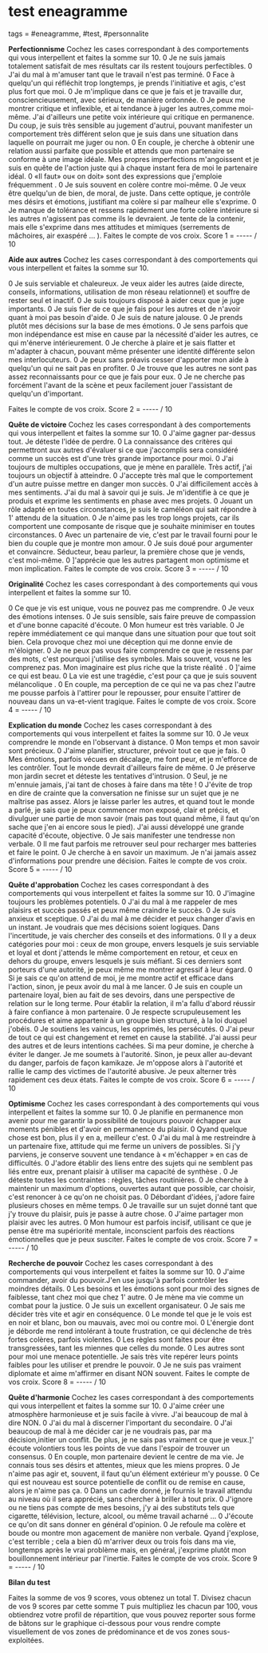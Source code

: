 # test eneagramme
tags = #eneagramme, #test, #personnalite

**Perfectionnisme**
Cochez les cases correspondant à des comportements qui vous interpellent et faites la somme sur 10.
0 Je ne suis jamais totalement satisfait de mes résultats car ils restent
toujours perfectibles.
0 J'ai du mal à m'amuser tant que le travail n'est pas terminé.
0 Face à quelqu'un qui réfléchit trop longtemps, je prends l'initiative et agis, c'est plus fort que moi.
0 Je m'implique dans ce que je fais et je travaille dur, consciencieusement, avec sérieux, de manière ordonnée.
0 Je peux me montrer critique et inflexible, et ai tendance à juger les autres,comme moi-même. J'ai d'ailleurs une petite voix intérieure qui critique
en permanence. Du coup, je suis très sensible au jugement d'autrui, pouvant manifester un comportement très différent selon que je suis dans une situation dans laquelle on pourrait me juger ou non.
0 En couple, je cherche à obtenir une relation aussi parfaite que possible et attends que mon partenaire se conforme à une image idéale. Mes propres imperfections m'angoissent et je suis en quête de l'action juste qui à chaque instant fera de moi le partenaire idéal.
0 «Il faut» ou« on doit» sont des expressions que j'emploie fréquemment .
0 Je suis souvent en colère contre moi-même.
0 Je veux être quelqu'un de bien, de moral, de juste. Dans cette optique, je contrôle mes désirs et émotions, justifiant ma colère si par malheur elle s'exprime.
0 Je manque de tolérance et ressens rapidement une forte colère intérieure si les autres n'agissent pas comme ils le devraient. Je tente de la contenir, mais elle s'exprime dans mes attitudes et mimiques (serrements de mâchoires, air exaspéré ... ).
Faites le compte de vos croix. Score 1 = ----- / 10 

**Aide aux autres**
Cochez les cases correspondant à des comportements qui vous interpellent et faites la somme sur 10.

0 Je suis serviable et chaleureux. Je veux aider les autres (aide directe, conseils, informations, utilisation de mon réseau relationnel) et souffre
de rester seul et inactif.
0 Je suis toujours disposé à aider ceux que je juge importants.
0 Je suis fier de ce que je fais pour les autres et de n'avoir quant à moi pas
besoin d'aide.
0 Je suis de nature jalouse.
0 Je prends plutôt mes décisions sur la base de mes émotions.
0 Je sens parfois que mon indépendance est mise en cause par la nécessité
d'aider les autres, ce qui m'énerve intérieurement.
0 Je cherche à plaire et je sais flatter et m'adapter à chacun, pouvant même présenter une identité différente selon mes interlocuteurs.
0 Je peux sans préavis cesser d'apporter mon aide à quelqu'un qui ne sait pas en profiter.
0 Je trouve que les autres ne sont pas assez reconnaissants pour ce que je fais pour eux.
0 Je ne cherche pas forcément l'avant de la scène et peux facilement jouer l'assistant de quelqu'un d'important.

Faites le compte de vos croix. Score 2 = ----- / 10 

**Quête de victoire**
Cochez les cases correspondant à des comportements qui vous interpellent et faites la somme sur 10.
0 J'aime gagner par-dessus tout. Je déteste l'idée de perdre.
0 La connaissance des critères qui permettront aux autres d'évaluer si ce que j'accomplis sera considéré comme un succès est d'une très grande importance pour moi.
0 J'ai toujours de multiples occupations, que je mène en parallèle. Très actif, j'ai toujours un objectif à atteindre.
0 J'accepte très mal que le comportement d'un autre puisse mettre en danger mon succès.
0 J'ai difficilement accès à mes sentiments. J'ai du mal à savoir qui je suis. Je m'identifie à ce que je produis et exprime les sentiments en phase avec
mes projets.
0 Jouant un rôle adapté en toutes circonstances, je suis le caméléon qui sait répondre à 1' attendu de la situation.
0 Je n'aime pas les trop longs projets, car ils comportent une composante de risque que je souhaite minimiser en toutes circonstances.
0 Avec un partenaire de vie, c'est par le travail fourni pour le bien du couple que je montre mon amour.
0 Je suis doué pour argumenter et convaincre. Séducteur, beau parleur, la première chose que je vends, c'est moi-même.
0 ]'apprécie que les autres partagent mon optimisme et mon implication.
Faites le compte de vos croix. Score 3 = ----- / 10 

**Originalité**
Cochez les cases correspondant à des comportements qui vous interpellent et
faites la somme sur 10.

0 Ce que je vis est unique, vous ne pouvez pas me comprendre.
0 Je veux des émotions intenses.
0 Je suis sensible, sais faire preuve de compassion et d'une bonne capacité d'écoute.
0 Mon humeur est très variable.
0 Je repère immédiatement ce qui manque dans une situation pour que tout soit bien. Cela provoque chez moi une déception qui me donne envie de
m'éloigner.
0 Je ne peux pas vous faire comprendre ce que je ressens par des mots, c'est pourquoi j'utilise des symboles. Mais souvent, vous ne les comprenez pas.
Mon imaginaire est plus riche que la triste réalité .
0 ]'aime ce qui est beau.
0 La vie est une tragédie, c'est pour ça que je suis souvent mélancolique .
0 En couple, ma perception de ce qui ne va pas chez l'autre me pousse parfois à l'attirer pour le repousser, pour ensuite l'attirer de nouveau dans
un va-et-vient tragique.
Faites le compte de vos croix. Score 4 = ----- / 10 

**Explication du monde**
Cochez les cases correspondant à des comportements qui vous interpellent et
faites la somme sur 10.
0 Je veux comprendre le monde en l'observant à distance.
0 Mon temps et mon savoir sont précieux.
0 J'aime planifier, structurer, prévoir tout ce que je fais.
0 Mes émotions, parfois vécues en décalage, me font peur, et je m'efforce de les contrôler. Tout le monde devrait d'ailleurs faire de même.
0 Je préserve mon jardin secret et déteste les tentatives d'intrusion.
0 Seul, je ne m'ennuie jamais, j'ai tant de choses à faire dans ma tête !
0 J'évite de trop en dire de crainte que la conversation ne finisse sur un sujet que je ne maîtrise pas assez. Alors je laisse parler les autres, et quand
tout le monde a parlé, je sais que je peux commencer mon exposé, clair et précis, et divulguer une partie de mon savoir (mais pas tout quand même, il faut qu'on sache que j'en ai encore sous le pied). J'ai aussi développé une grande capacité d'écoute, objective.
0 Je sais manifester une tendresse non verbale.
0 Il me faut parfois me retrouver seul pour recharger mes batteries et faire le point.
0 Je cherche à en savoir un maximum. Je n'ai jamais assez d'informations pour prendre une décision.
Faites le compte de vos croix. Score 5 = ----- / 10 

**Quête d'approbation**
Cochez les cases correspondant à des comportements qui vous interpellent et
faites la somme sur 10.
0 J'imagine toujours les problèmes potentiels.
0 J'ai du mal à me rappeler de mes plaisirs et succès passés et peux même craindre le succès.
0 Je suis anxieux et sceptique.
0 J'ai du mal à me décider et peux changer d'avis en un instant. Je voudrais que mes décisions soient logiques. Dans l'incertitude, je vais chercher des conseils et des informations.
0 Il y a deux catégories pour moi : ceux de mon groupe, envers lesquels je suis serviable et loyal et dont j'attends le même comportement en retour, et ceux en dehors du groupe, envers lesquels je suis méfiant. Si ces derniers sont porteurs d'une autorité, je peux même me montrer agressif à leur égard.
0 Si je sais ce qu'on attend de moi, je me montre actif et efficace dans l'action, sinon, je peux avoir du mal à me lancer.
0 Je suis en couple un partenaire loyal, bien au fait de ses devoirs, dans une perspective de relation sur le long terme. Pour établir la relation, il m'a fallu d'abord réussir à faire confiance à mon partenaire.
0 Je respecte scrupuleusement les procédures et aime appartenir à un groupe bien structuré, à la loi duquel j'obéis.
0 Je soutiens les vaincus, les opprimés, les persécutés.
0 J'ai peur de tout ce qui est changement et remet en cause la stabilité. J'ai aussi peur des autres et de leurs intentions cachées. Si ma peur domine, je cherche à éviter le danger. Je me soumets à l'autorité. Sinon, je peux aller au-devant du danger, parfois de façon kamikaze. Je m'oppose alors à l'autorité et rallie le camp des victimes de l'autorité abusive. Je peux alterner très rapidement ces deux états.
Faites le compte de vos croix. Score 6 = ----- / 10 

**Optimisme**
Cochez les cases correspondant à des comportements qui vous interpellent et
faites la somme sur 10.
0 Je planifie en permanence mon avenir pour me garantir la possibilité de toujours pouvoir échapper aux moments pénibles et d'avoir en permanence du plaisir.
0 Qyand quelque chose est bon, plus il y en a, meilleur c'est.
0 J'ai du mal à me restreindre à un partenaire fixe, attitude qui me ferme un univers de possibles. Si j'y parviens, je conserve souvent une tendance à « m'échapper » en cas de difficultés.
0 J'adore établir des liens entre des sujets qui ne semblent pas liés entre eux, prenant plaisir à utiliser ma capacité de synthèse .
0 Je déteste toutes les contraintes : règles, tâches routinières.
0 Je cherche à maintenir un maximum d'options, ouvertes autant que possible, car choisir, c'est renoncer à ce qu'on ne choisit pas.
0 Débordant d'idées, j'adore faire plusieurs choses en même temps.
0 Je travaille sur un sujet donné tant que j'y trouve du plaisir, puis je passe à autre chose.
0 J'aime partager mon plaisir avec les autres.
0 Mon humour est parfois incisif, utilisant ce que je pense être ma supériorité mentale, inconscient parfois des réactions émotionnelles que je peux susciter.
Faites le compte de vos croix. Score 7 = ----- / 10 

**Recherche de pouvoir**
Cochez les cases correspondant à des comportements qui vous interpellent et
faites la somme sur 10.
0 J'aime commander, avoir du pouvoir.J'en use jusqu'à parfois contrôler les moindres détails.
0 Les besoins et les émotions sont pour moi des signes de faiblesse, tant chez moi que chez 1' autre.
0 Je mène ma vie comme un combat pour la justice.
0 Je suis un excellent organisateur.
0 Je sais me décider très vite et agir en conséquence.
0 Le monde tel que je le vois est en noir et blanc, bon ou mauvais, avec moi ou contre moi.
0 L'énergie dont je déborde me rend intolérant à toute frustration, ce qui déclenche de très fortes colères, parfois violentes.
0 Les règles sont faites pour être transgressées, tant les miennes que celles du monde.
0 Les autres sont pour moi une menace potentielle. Je sais très vite repérer leurs points faibles pour les utiliser et prendre le pouvoir.
0 Je ne suis pas vraiment diplomate et aime m'affirmer en disant NON souvent.
Faites le compte de vos croix. Score 8 = ----- / 10 

**Quête d'harmonie**
Cochez les cases correspondant à des comportements qui vous interpellent et
faites la somme sur 10.
0 J'aime créer une atmosphère harmonieuse et je suis facile à vivre. J'ai beaucoup de mal à dire NON.
0 J'ai du mal à discerner l'important du secondaire.
0 J'ai beaucoup de mal à me décider car je ne voudrais pas, par ma décision,initier un conflit. De plus, je ne sais pas vraiment ce que je veux.]' écoute
volontiers tous les points de vue dans l'espoir de trouver un consensus.
0 En couple, mon partenaire devient le centre de ma vie. Je connais tous ses désirs et attentes, mieux que les miens propres.
0 Je n'aime pas agir et, souvent, il faut qu'un élément extérieur m'y pousse.
0 Ce qui est nouveau est source potentielle de conflit ou de remise en cause, alors je n'aime pas ça.
0 Dans un cadre donné, je fournis le travail attendu au niveau où il sera apprécié, sans chercher à briller à tout prix.
0 J'ignore ou ne tiens pas compte de mes besoins, j'y ai des substituts tels que cigarette, télévision, lecture, alcool, ou même travail acharné ...
0 J'écoute ce qu'on dit sans donner en général d'opinion.
0 Je refoule ma colère et boude ou montre mon agacement de manière non verbale. Qyand j'explose, c'est terrible ; cela a bien dû m'arriver deux ou
trois fois dans ma vie, longtemps après le vrai problème mais, en général, j'exprime plutôt mon bouillonnement intérieur par l'inertie.
Faites le compte de vos croix. Score 9 = ----- / 10 

**Bilan du test**

Faites la somme de vos 9 scores, vous obtenez un total T. Divisez chacun de vos 9 scores par cette somme T puis multipliez les chacun par 100, vous obtiendrez votre profil de répartition, que vous pouvez reporter sous forme de bâtons sur le graphique ci-dessous pour vous rendre compte visuellement de vos zones de prédominance et de vos zones sous-exploitées. 